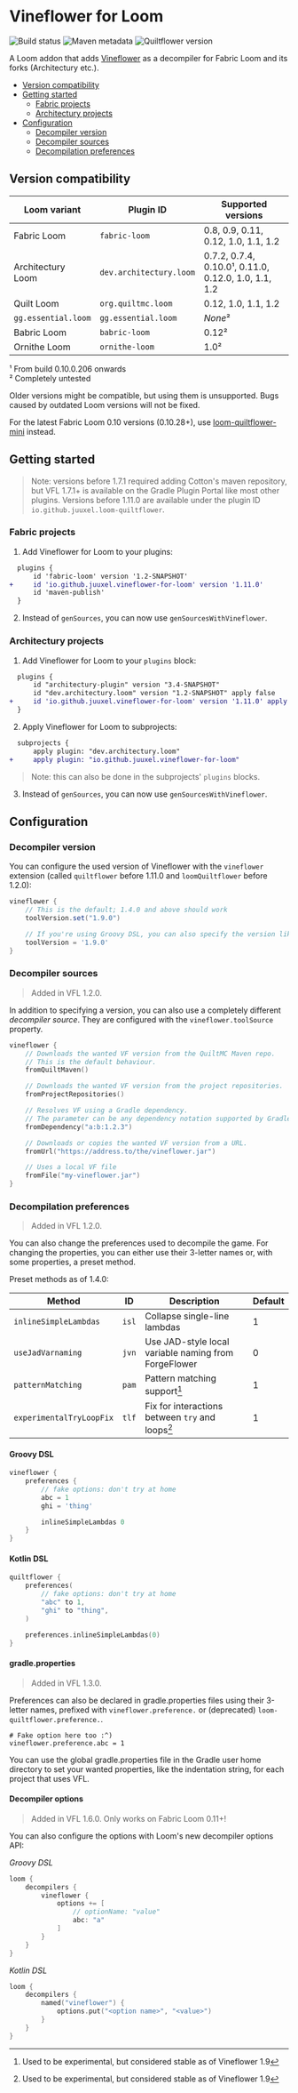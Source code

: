 # Vineflower for Loom

![Build status](https://img.shields.io/github/actions/workflow/status/Juuxel/LoomQuiltflower/build.yml?style=flat-square&branch=master)
![Maven metadata](https://img.shields.io/maven-metadata/v/https/plugins.gradle.org/m2/io/github/juuxel/loom-quiltflower/maven-metadata.xml.svg?label=latest%20plugin%20version&style=flat-square&color=49bfe0)
![Quiltflower version](https://img.shields.io/maven-metadata/v/https/maven.quiltmc.org/repository/release/org/quiltmc/quiltflower/maven-metadata.xml.svg?label=latest%20quiltflower&style=flat-square&color=fc9505)

A Loom addon that adds [Vineflower](https://github.com/Vineflower/vineflower) as a decompiler
for Fabric Loom and its forks (Architectury etc.).

- [Version compatibility](#version-compatibility)
- [Getting started](#getting-started)
  - [Fabric projects](#fabric-projects)
  - [Architectury projects](#architectury-projects)
- [Configuration](#configuration)
  - [Decompiler version](#decompiler-version)
  - [Decompiler sources](#decompiler-sources)
  - [Decompilation preferences](#decompilation-preferences)

## Version compatibility

| Loom variant        | Plugin ID               | Supported versions                                  |
|---------------------|-------------------------|-----------------------------------------------------|
| Fabric Loom         | `fabric-loom`           | 0.8, 0.9, 0.11, 0.12, 1.0, 1.1, 1.2                           |
| Architectury Loom   | `dev.architectury.loom` | 0.7.2, 0.7.4, 0.10.0¹, 0.11.0, 0.12.0, 1.0, 1.1, 1.2 |
| Quilt Loom          | `org.quiltmc.loom`      | 0.12, 1.0, 1.1, 1.2                                           |
| `gg.essential.loom` | `gg.essential.loom`     | *None*²                                             |
| Babric Loom         | `babric-loom`           | 0.12²                                               |
| Ornithe Loom        | `ornithe-loom`          | 1.0²                                                |

¹ From build 0.10.0.206 onwards  
² Completely untested

Older versions might be compatible, but using them is unsupported. Bugs caused by outdated Loom versions will not be fixed.

For the latest Fabric Loom 0.10 versions (0.10.28+),
use [loom-quiltflower-mini](https://github.com/Juuxel/loom-quiltflower-mini) instead.

## Getting started

> Note: versions before 1.7.1 required adding Cotton's maven repository,
> but VFL 1.7.1+ is available on the Gradle Plugin Portal
> like most other plugins. Versions before 1.11.0 are available under the plugin ID
> `io.github.juuxel.loom-quiltflower`.

### Fabric projects

1. Add Vineflower for Loom to your plugins:
```diff
  plugins {
      id 'fabric-loom' version '1.2-SNAPSHOT'
+     id 'io.github.juuxel.vineflower-for-loom' version '1.11.0'
      id 'maven-publish'
  }
```

2. Instead of `genSources`, you can now use `genSourcesWithVineflower`.

### Architectury projects

1. Add Vineflower for Loom to your `plugins` block:
```diff
  plugins {
      id "architectury-plugin" version "3.4-SNAPSHOT"
      id "dev.architectury.loom" version "1.2-SNAPSHOT" apply false
+     id 'io.github.juuxel.vineflower-for-loom' version '1.11.0' apply false
  }
```

2. Apply Vineflower for Loom to subprojects:

```diff
  subprojects {
      apply plugin: "dev.architectury.loom"
+     apply plugin: "io.github.juuxel.vineflower-for-loom"
```

> Note: this can also be done in the subprojects' `plugins` blocks.

3. Instead of `genSources`, you can now use `genSourcesWithVineflower`.

## Configuration

### Decompiler version

You can configure the used version of Vineflower with the `vineflower` extension (called `quiltflower` before 1.11.0
and `loomQuiltflower` before 1.2.0):

```groovy
vineflower {
    // This is the default; 1.4.0 and above should work
    toolVersion.set("1.9.0")

    // If you're using Groovy DSL, you can also specify the version like this:
    toolVersion = '1.9.0'
}
```

### Decompiler sources

> Added in VFL 1.2.0.

In addition to specifying a version, you can also use a completely different *decompiler source*.
They are configured with the `vineflower.toolSource` property.

```kotlin
vineflower {
    // Downloads the wanted VF version from the QuiltMC Maven repo.
    // This is the default behaviour.
    fromQuiltMaven()

    // Downloads the wanted VF version from the project repositories.
    fromProjectRepositories()

    // Resolves VF using a Gradle dependency.
    // The parameter can be any dependency notation supported by Gradle.
    fromDependency("a:b:1.2.3")

    // Downloads or copies the wanted VF version from a URL.
    fromUrl("https://address.to/the/vineflower.jar")

    // Uses a local VF file
    fromFile("my-vineflower.jar")
}
```

### Decompilation preferences

> Added in VFL 1.2.0.

You can also change the preferences used to decompile the game.
For changing the properties, you can either use their 3-letter names or, with some properties, a preset method.

Preset methods as of 1.4.0:

| Method | ID | Description | Default |
|--------|----|-------------|----------|
| `inlineSimpleLambdas` | `isl` | Collapse single-line lambdas | 1 |
| `useJadVarnaming` | `jvn` | Use JAD-style local variable naming from ForgeFlower | 0 |
| `patternMatching` | `pam` | Pattern matching support[^1] | 1 |
| `experimentalTryLoopFix` | `tlf` | Fix for interactions between `try` and loops[^1] | 1 |

[^1]: Used to be experimental, but considered stable as of Vineflower 1.9

#### Groovy DSL
```groovy
vineflower {
    preferences {
        // fake options: don't try at home
        abc = 1
        ghi = 'thing'

        inlineSimpleLambdas 0
    }
}
```

#### Kotlin DSL
```kotlin
quiltflower {
    preferences(
        // fake options: don't try at home
        "abc" to 1,
        "ghi" to "thing",
    )

    preferences.inlineSimpleLambdas(0)
}
```

#### gradle.properties

> Added in VFL 1.3.0.

Preferences can also be declared in gradle.properties files using their 3-letter names, prefixed
with `vineflower.preference.` or (deprecated) `loom-quiltflower.preference.`.

```properties
# Fake option here too :^)
vineflower.preference.abc = 1
```

You can use the global gradle.properties file in the Gradle user home directory to set your
wanted properties, like the indentation string, for each project that uses VFL.

#### Decompiler options

> Added in VFL 1.6.0. Only works on Fabric Loom 0.11+!

You can also configure the options with Loom's new
decompiler options API:

*Groovy DSL*

```groovy
loom {
    decompilers {
        vineflower {
            options += [
                // optionName: "value"
                abc: "a"
            ]
        }
    }
}
```

*Kotlin DSL*

```kotlin
loom {
    decompilers {
        named("vineflower") {
            options.put("<option name>", "<value>")
        }
    }
}
```
